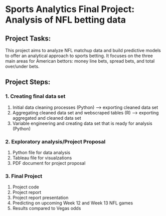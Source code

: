 # Sports Analytics Final Project: Analysis of NFL betting data 

## Project Tasks:
This project aims to analyze NFL matchup data and build predictive models to offer an analytical approach to sports betting. It focuses on the three main areas for American bettors: money line bets, spread bets, and total over/under bets. 

## Project Steps:

### 1. Creating final data set
1. Initial data cleaning processes (Python) --> exporting cleaned data set
2. Aggregating cleaned data set and webscraped tables (R) --> exporting aggregated and cleaned data set
3. Variable engineering and creating data set that is ready for analysis (Python)

### 2. Exploratory analysis/Project Proposal
1. Python file for data analysis
2. Tableau file for visualzations
3. PDF document for project proposal

### 3. Final Project
1. Project code
2. Project report
3. Project report presentation
4. Predicting on upcoming Week 12 and Week 13 NFL games
5. Results compared to Vegas odds
